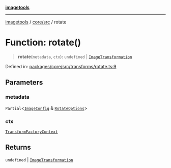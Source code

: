 [**imagetools**](../../../README.md)

***

[imagetools](../../../modules.md) / [core/src](../README.md) / rotate

# Function: rotate()

> **rotate**(`metadata`, `ctx`): `undefined` \| [`ImageTransformation`](../type-aliases/ImageTransformation.md)

Defined in: [packages/core/src/transforms/rotate.ts:9](https://github.com/JonasKruckenberg/imagetools/blob/87fff79acddac50a50f7aee7c6a68a0623fbc68f/packages/core/src/transforms/rotate.ts#L9)

## Parameters

### metadata

`Partial`\<[`ImageConfig`](../type-aliases/ImageConfig.md) & [`RotateOptions`](../interfaces/RotateOptions.md)\>

### ctx

[`TransformFactoryContext`](../interfaces/TransformFactoryContext.md)

## Returns

`undefined` \| [`ImageTransformation`](../type-aliases/ImageTransformation.md)
